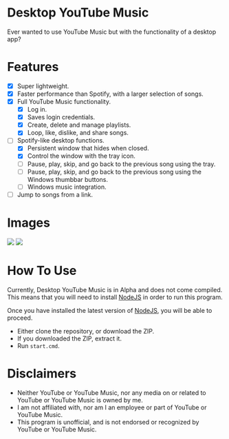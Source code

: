 # Desktop YouTube Music
Ever wanted to use YouTube Music but with the functionality of a desktop app?

# Features

- [x] Super lightweight.
- [x] Faster performance than Spotify, with a larger selection of songs.
- [x] Full YouTube Music functionality.
  - [x] Log in.
  - [x] Saves login credentials.
  - [x] Create, delete and manage playlists.
  - [x] Loop, like, dislike, and share songs.
- [ ] Spotify-like desktop functions.
  - [x] Persistent window that hides when closed.
  - [x] Control the window with the tray icon.
  - [ ] Pause, play, skip, and go back to the previous song using the tray.
  - [ ] Pause, play, skip, and go back to the previous song using the Windows thumbbar buttons.
  - [ ] Windows music integration.
- [ ] Jump to songs from a link.

# Images

<img src="https://i.vgy.me/kQVHwG.png" />

<img src="https://i.vgy.me/pJDHHU.png" />

# How To Use

Currently, Desktop YouTube Music is in Alpha and does not come compiled. This means that you will need to install [NodeJS](https://nodejs.org/) in order to run this program.

Once you have installed the latest version of [NodeJS](https://nodejs.org/), you will be able to proceed.

- Either clone the repository, or download the ZIP.
- If you downloaded the ZIP, extract it.
- Run `start.cmd`.

# Disclaimers

- Neither YouTube or YouTube Music, nor any media on or related to YouTube or YouTube Music is owned by me.
- I am not affiliated with, nor am I an employee or part of YouTube or YouTube Music.
- This program is unofficial, and is not endorsed or recognized by YouTube or YouTube Music.
